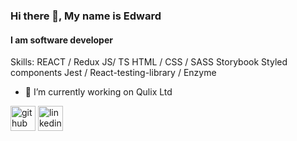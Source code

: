 ### Hi there 👋, My name is Edward
#### I am software developer

Skills: 
REACT / Redux 
JS/ TS 
HTML / CSS / SASS
Storybook
Styled components
Jest / React-testing-library / Enzyme

- 🔭 I’m currently working on Qulix Ltd 


[<img src='https://cdn.jsdelivr.net/npm/simple-icons@3.0.1/icons/github.svg' alt='github' height='40'>](https://github.com/eduardbrukish)  [<img src='https://cdn.jsdelivr.net/npm/simple-icons@3.0.1/icons/linkedin.svg' alt='linkedin' height='40'>](https://www.linkedin.com/in/eduard-brukish/)  
